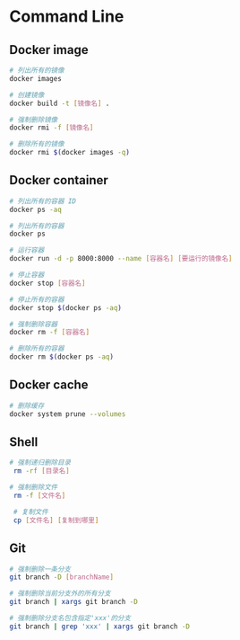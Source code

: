 
# Command Line

## Docker image

```sh
# 列出所有的镜像
docker images

# 创建镜像
docker build -t [镜像名] .

# 强制删除镜像
docker rmi -f [镜像名]

# 删除所有的镜像
docker rmi $(docker images -q)
```

## Docker container

```sh
# 列出所有的容器 ID
docker ps -aq

# 列出所有的容器
docker ps

# 运行容器
docker run -d -p 8000:8000 --name [容器名] [要运行的镜像名]

# 停止容器
docker stop [容器名]

# 停止所有的容器
docker stop $(docker ps -aq)

# 强制删除容器
docker rm -f [容器名]

# 删除所有的容器
docker rm $(docker ps -aq)
```

## Docker cache

```sh
# 删除缓存
docker system prune --volumes
```

## Shell

```sh
# 强制递归删除目录
 rm -rf [目录名]

# 强制删除文件
 rm -f [文件名]

 # 复制文件
 cp [文件名] [复制到哪里]
```

## Git

```sh
# 强制删除一条分支
git branch -D [branchName]

# 强制删除当前分支外的所有分支
git branch | xargs git branch -D

# 强制删除分支名包含指定'xxx'的分支
git branch | grep 'xxx' | xargs git branch -D

```
